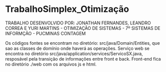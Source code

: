 # TrabalhoSimplex_Otimização
 TRABALHO DESENVOLVIDO POR: JONATHAN FERNANDES, LEANDRO CORREA E YURI MARTINS - OTIMIZAÇÃO DE SISTEMAS - 7º SISTEMAS DE INFORMÇÃO - PUCMINAS CONTAGEM

Os códigos fontes se encontram no diretório: src/java/Domain/Entities, que sao as classes de domínio onde haverá as operações.
Serviço web se encontra no diretório src/java/application/services/ServicoSX.java, resposável pela transição de informações entre front e back.
Front-end fica no diretório ./web com os arquivos js e html.
